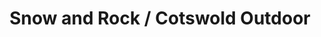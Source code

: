 ---
title: "Snow and Rock / Cotswold Outdoor"
url: /dundrum/snow-and-rock-cotswold-outdoor/
shop: outdoor
---